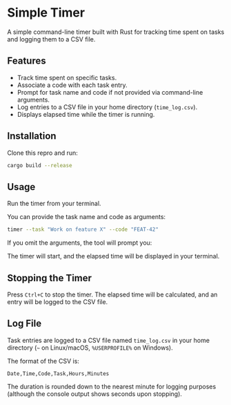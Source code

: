 # Simple Timer

A simple command-line timer built with Rust for tracking time spent on tasks and logging them to a CSV file.

## Features

*   Track time spent on specific tasks.
*   Associate a code with each task entry.
*   Prompt for task name and code if not provided via command-line arguments.
*   Log entries to a CSV file in your home directory (`time_log.csv`).
*   Displays elapsed time while the timer is running.

## Installation

Clone this repro and run:
```bash
cargo build --release
```

## Usage

Run the timer from your terminal.

You can provide the task name and code as arguments:

```bash
timer --task "Work on feature X" --code "FEAT-42"
```

If you omit the arguments, the tool will prompt you:

The timer will start, and the elapsed time will be displayed in your terminal.

## Stopping the Timer

Press `Ctrl+C` to stop the timer. The elapsed time will be calculated, and an entry will be logged to the CSV file.

## Log File

Task entries are logged to a CSV file named `time_log.csv` in your home directory (`~` on Linux/macOS, `%USERPROFILE%` on Windows).

The format of the CSV is:

`Date,Time,Code,Task,Hours,Minutes`

The duration is rounded down to the nearest minute for logging purposes (although the console output shows seconds upon stopping).
